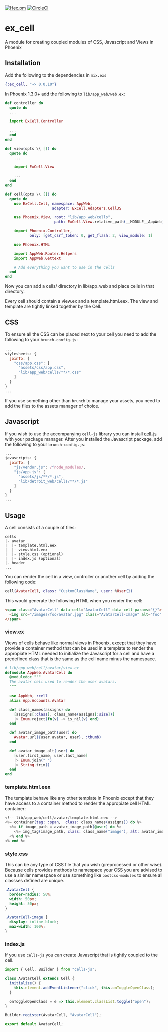 [![Hex.pm](https://img.shields.io/hexpm/v/ex_cell.svg)](https://hex.pm/packages/ex_cell)
[![CircleCI](https://circleci.com/gh/DefactoSoftware/ex_cell/tree/master.svg?style=shield)](https://circleci.com/gh/DefactoSoftware/ex_cell)

# ex_cell

A module for creating coupled modules of CSS, Javascript and Views in Phoenix

## Installation

Add the following to the dependencies in `mix.exs`

```ex
{:ex_cell, "~> 0.0.10"}
```

In Phoenix 1.3.0+ add the following to `lib/app_web/web.ex`:

```ex
def controller do
  quote do
  ...

  import ExCell.Controller

  ...
  end
end

def view(opts \\ []) do
  quote do
    ...

    import ExCell.View

    ...
  end
end

def cell(opts \\ []) do
  quote do
    use ExCell.Cell, namespace: AppWeb,
                     adapter: ExCell.Adapters.CellJS

    use Phoenix.View, root: "lib/app_web/cells",
                      path: ExCell.View.relative_path(__MODULE__AppWeb)

    import Phoenix.Controller,
           only: [get_csrf_token: 0, get_flash: 2, view_module: 1]

    use Phoenix.HTML

    import AppWeb.Router.Helpers
    import AppWeb.Gettext

    # Add everything you want to use in the cells
  end
end
```

Now you can add a cells/ directory in lib/app_web and place cells in that
directory.

Every cell should contain a view.ex and a template.html.eex. The view and
template are tightly linked together by the Cell.

## CSS

To ensure all the CSS can be placed next to your cell you need to add the
following to your `brunch-config.js`:

```js
...
stylesheets: {
  joinTo: {
    "css/app.css": [
      "assets/css/app.css",
      "lib/app_web/cells/**/*.css"
    ]
  }
}
...
```

If you use something other than `brunch` to manage your assets, you need to add
the files to the assets manager of choice.

## Javascript

If you wish to use the accompanying `cell-js` library you can install
[cell-js](https://github.com/DefactoSoftware/cells-js) with your package
manager. After you installed the Javascript package, add the following to your
`brunch-config.js`:

```js
...
javascripts: {
  joinTo: {
    "js/vendor.js": /^node_modules/,
    "js/app.js": [
      "assets/js/**/*.js",
      "lib/detroit_web/cells/**/*.js"
    ]
  }
}
...
```

## Usage

A cell consists of a couple of files:

```
cells
|- avatar
|  |- template.html.eex
|  |- view.html.eex
|  |- style.css (optional)
|  |- index.js (optional)
|- header
...
```

You can render the cell in a view, controller or another cell by adding the
following code:

```ex
cell(AvatarCell, class: "CustomClassName", user: %User{})
```

This would generate the following HTML when you render the cell:

```html
<span class="AvatarCell" data-cell="AvatarCell" data-cell-params="{}">
  <img src="/images/foo/avatar.jpg" class="AvatarCell-Image" alt="foo" />
</span>
```

### view.ex

Views of cells behave like normal views in Phoenix, except that they have
provide a container method that can be used in a template to render the
appropiate HTML needed to initialize the Javascript for a cell and have a
predefined class that is the same as the cell name minus the namespace.

```ex
# lib/app_web/cell/avatar/view.ex
defmodule AppWeb.AvatarCell do
  @moduledoc """
  The avatar cell used to render the user avatars.
  """

  use AppWeb, :cell
  alias App.Accounts.Avatar

  def class_names(assigns) do
    [assigns[:class], class_name(assigns[:size])]
    |> Enum.reject(fn(v) -> is_nil(v) end)
  end

  def avatar_image_path(user) do
    Avatar.url({user.avatar, user}, :thumb)
  end

  def avatar_image_alt(user) do
    [user.first_name, user.last_name]
    |> Enum.join(" ")
    |> String.trim()
  end
end
```

### template.html.eex

The template behave like any other template in Phoenix except that they have
access to a container method to render the appropiate cell HTML container:

```eex
<!-- lib/app_web/cell/avatar/template.html.eex -->
<%= container(tag: :span,  class: class_names(assigns)) do %>
  <%= if image_path = avatar_image_path(@user) do %>
    <%= img_tag(image_path, class: class_name("image"), alt: avatar_image_alt(@user)) %>
  <% end %>
<% end %>
```

### style.css

This can be any type of CSS file that you wish (preprocessed or other wise).
Because cells provides methods to namespace your CSS you are advised to use a
similar namespace or use something like `postcss-modules` to ensure all classses
defined are unique.

```css
.AvatarCell {
  border-radius: 50%;
  width: 50px;
  height: 50px;
}

.AvatarCell-image {
  display: inline-block;
  max-width: 100%;
}
```

### index.js

If you use `cells-js` you can create Javascript that is tightly coupled to the
cell.

```js
import { Cell, Builder } from "cells-js";

class AvatarCell extends Cell {
  initialize() {
    this.element.addEventListener("click", this.onToggleOpenClass);
  }

  onToggleOpenClass = e => this.element.classList.toggle("open");
}

Builder.register(AvatarCell, "AvatarCell");

export default AvatarCell;
```

